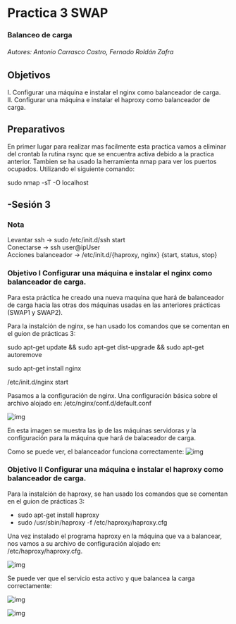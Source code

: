 ﻿# Practica 3 SWAP   

### Balanceo de carga

###### Autores: Antonio Carrasco Castro, Fernado Roldán Zafra  

## Objetivos 
I. Configurar una máquina e instalar el nginx como balanceador de carga.  
II. Configurar una máquina e instalar el haproxy como balanceador de carga.  

## Preparativos
En primer lugar para realizar mas facilmente esta practica vamos a eliminar del crontab la rutina rsync que se encuentra activa debido a la practica anterior. Tambien se ha usado la herramienta nmap para ver los puertos ocupados. Utilizando el siguiente comando:

sudo nmap -sT -O localhost


## -Sesión 3  


### Nota 
Levantar ssh -> sudo /etc/init.d/ssh start  
Conectarse -> ssh user@ipUser  
Acciones balanceador  -> /etc/init.d/{haproxy, nginx} {start, status, stop}  

### Objetivo I Configurar una máquina e instalar el nginx como balanceador de carga.
Para esta práctica he creado una nueva maquina que hará de balanceador de carga hacia las otras dos máquinas usadas en las anteriores prácticas (SWAP1 y SWAP2).  

Para la instalción de nginx, se han usado los comandos que se comentan en el guion de prácticas 3:  

sudo apt-get update && sudo apt-get dist-upgrade && sudo apt-get autoremove  

sudo apt-get install nginx  

/etc/init.d/nginx start  

Pasamos a la configuración de nginx. Una configuración básica sobre el archivo alojado en:   /etc/nginx/conf.d/default.conf  
 
![img](https://github.com/Doskoy/SWAP/tree/master/Practica3/img/Captura1.png)  

En esta imagen se muestra las ip de las máquinas servidoras y la configuración para la máquina que hará de balaceador de carga.

Como se puede ver, el balanceador funciona correctamente:
![img](https://github.com/Doskoy/SWAP/tree/master/Practica3/img/Captura2.png)  


### Objetivo II Configurar una máquina e instalar el haproxy como balanceador de carga.

Para la instalción de haproxy, se han usado los comandos que se comentan en el guion de prácticas 3:  

* sudo apt-get install haproxy  
* sudo /usr/sbin/haproxy -f /etc/haproxy/haproxy.cfg  

Una vez instalado el programa haproxy en la máquina que va a balancear, nos vamos a su archivo de configuración alojado en: /etc/haproxy/haproxy.cfg.  

![img](https://github.com/Doskoy/SWAP/tree/master/Practica3/img/Captura3.png)  

Se puede ver que el servicio esta activo y que balancea la carga correctamente:

![img](https://github.com/Doskoy/SWAP/tree/master/Practica3/img/Captura4.png)  

![img](https://github.com/Doskoy/SWAP/tree/master/Practica3/img/Captura5.png)  